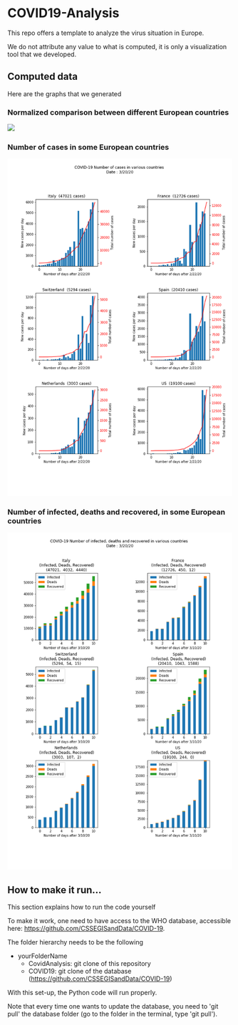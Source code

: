 # COVID19-Analysis

This repo offers a template to analyze the virus situation in Europe.

We do not attribute any value to what is computed, it is only a visualization tool that we developed. 

## Computed data

Here are the graphs that we generated

### Normalized comparison between different European countries

![](.\figures\_normalisedComparisonWithItaly.png)

### Number of cases in some European countries

![](./figures/_numberOfCases.png)

### Number of infected, deaths and recovered, in some European countries

![](./figures/_infectedDeathsRecovered.png)

## How to make it run...

This section explains how to run the code yourself

To make it work, one need to have access to the WHO database, accessible here: https://github.com/CSSEGISandData/COVID-19. 

The folder hierarchy needs to be the following

- yourFolderName 
  - CovidAnalysis: git clone of this repository
  - COVID19: git clone of the database (https://github.com/CSSEGISandData/COVID-19)

With this set-up, the Python code will run properly. 

Note that every time one wants to update the database, you need to 'git pull' the database folder (go to the folder in the terminal, type 'git pull').